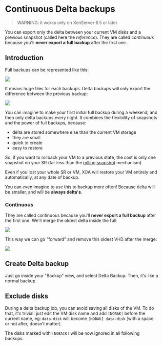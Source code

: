# Continuous Delta backups

> WARNING: it works only on XenServer 6.5 or later

You can export only the delta between your current VM disks and a previous snapshot (called here the *reference*). They are called *continuous* because you'll **never export a full backup** after the first one.

## Introduction

Full backups can be represented like this:

![](https://xen-orchestra.com/blog/content/images/2015/12/nodelta.png)

It means huge files for each backups. Delta backups will only export the difference between the previous backup:

![](https://xen-orchestra.com/blog/content/images/2015/12/delta_final.png)

You can imagine to make your first initial full backup during a weekend, and then only delta backups every night. It combines the flexibility of snapshots and the power of full backups, because:

* delta are stored somewhere else than the current VM storage
* they are small
* quick to create
* easy to restore

So, if you want to rollback your VM to a previous state, the cost is only one snapshot on your SR (far less than the [rolling snapshot](rolling_snapshot.md) mechanism).

Even if you lost your whole SR or VM, XOA will restore your VM entirely and automatically, at any date of backup.

You can even imagine to use this to backup more often! Because delta will be smaller, and will be **always delta's**.

### Continuous

They are called continuous because you'll **never export a full backup** after the first one. We'll merge the oldest delta inside the full:

![](https://xen-orchestra.com/blog/content/images/2016/01/deltamergesmall-1.png)

This way we can go "forward" and remove this oldest VHD after the merge:

![](https://xen-orchestra.com/blog/content/images/2016/01/finaldeltasmall.png)

## Create Delta backup

Just go inside your "Backup" view, and select Delta Backup. Then, it's like a normal backup.

## Exclude disks

During a delta backup job, you can avoid saving all disks of the VM. To do that, it's trivial: just edit the VM disk name and add `[NOBAK]` before the current name, eg: `data-disk` will become `[NOBAK] data-disk` (with a space or not after, doesn't matter).

The disks marked with `[NOBACK]` will be now ignored in all following backups.
